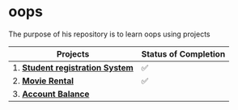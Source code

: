 # oops

The purpose of his repository is to learn oops using projects

| Projects | Status of Completion |
| ----- | -----|
| 1. [**Student registration System**](https://github.com/andysingal/oops/tree/main/oop_project_2) | :white_check_mark: |
| 2. [**Movie Rental**](https://github.com/andysingal/oops/tree/main/movie_rental) | :white_check_mark: |
| 3. [**Account Balance**](https://github.com/andysingal/oops/tree/main/Account_balance) |              |
